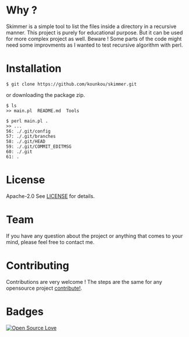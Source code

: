 
# Why ?
Skimmer is a simple tool to list the files inside a directory in a recursive manner.
This project is purely for educational purpose. But it can be used for more complex project as well.
Beware ! Some parts of the code might need some improvments as I wanted to test recursive 
algorithm with perl.

# Installation
```shell
$ git clone https://github.com/kounkou/skimmer.git
```
or downloading the package zip.

``` shell
$ ls
>> main.pl  README.md  Tools

$ perl main.pl .
>> ...
56: ./.git/config
57: ./.git/branches
58: ./.git/HEAD
59: ./.git/COMMIT_EDITMSG
60: ./.git
61: .
```

# License
Apache-2.0 See [LICENSE](https://github.com/kounkou/skimmer.git/master/LICENSE) for details.

# Team
If you have any question about the project or anything that comes to your mind,
please feel free to contact me.

# Contributing
Contributions are very welcome !
The steps are the same for any opensource project [contribute!](https://git-scm.com/book/en/v2/GitHub-Contributing-to-a-Project).

# Badges
[![Open Source Love](https://badges.frapsoft.com/os/v1/open-source.svg?v=102)](git@github.com:kounkou/Template-Java.git)
